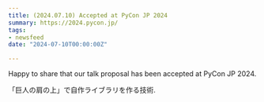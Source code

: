 ```yaml
---
title: (2024.07.10) Accepted at PyCon JP 2024
summary: https://2024.pycon.jp/
tags:
- newsfeed
date: "2024-07-10T00:00:00Z"

---
```


Happy to share that our talk proposal has been accepted at PyCon JP 2024.

「巨人の肩の上」で自作ライブラリを作る技術.
